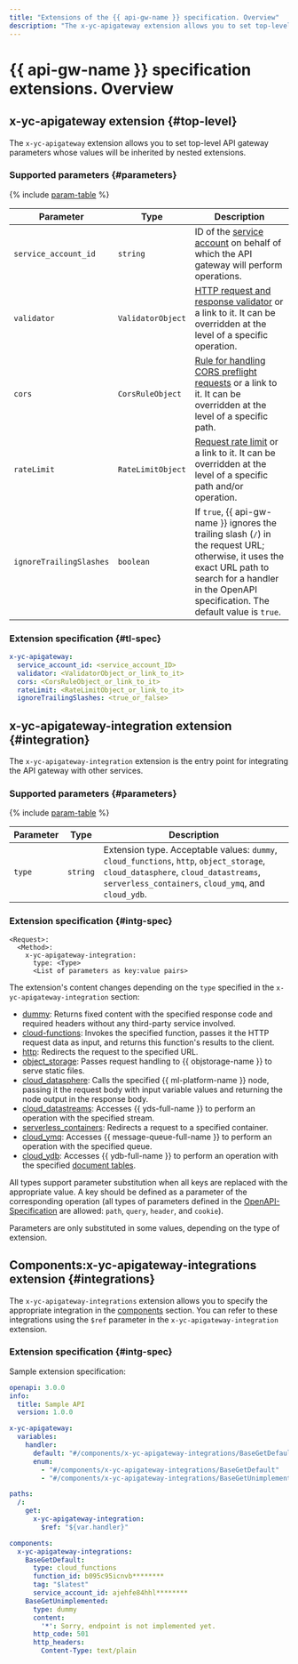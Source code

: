 ```yaml
---
title: "Extensions of the {{ api-gw-name }} specification. Overview"
description: "The x-yc-apigateway extension allows you to set top-level API gateway parameters whose values will be inherited by nested extensions. The x-yc-apigateway-integration extension is the entry point for integrating the API gateway with other services."
---
```


# {{ api-gw-name }} specification extensions. Overview

## x-yc-apigateway extension {#top-level}

The `x-yc-apigateway` extension allows you to set top-level API gateway parameters whose values will be inherited by nested extensions.

### Supported parameters {#parameters}

{% include [param-table](../../../_includes/api-gateway/parameters-table.md) %}

| Parameter | Type | Description |
----------------------|-------------------|---------------------------------------------------------------------------------------------------------------------------------------------------
| `service_account_id` | `string` | ID of the [service account](../../../iam/concepts/users/service-accounts.md) on behalf of which the API gateway will perform operations. |
| `validator` | `ValidatorObject` | [HTTP request and response validator](validator.md#validator_object) or a link to it. It can be overridden at the level of a specific operation. |
| `cors` | `CorsRuleObject` | [Rule for handling CORS preflight requests](cors.md#corsrule_object) or a link to it. It can be overridden at the level of a specific path. |
| `rateLimit` | `RateLimitObject` | [Request rate limit](rate-limit.md#rate_limit_object) or a link to it. It can be overridden at the level of a specific path and/or operation. |
| `ignoreTrailingSlashes` | `boolean` | If `true`, {{ api-gw-name }} ignores the trailing slash (`/`) in the request URL; otherwise, it uses the exact URL path to search for a handler in the OpenAPI specification. The default value is `true`. |

### Extension specification {#tl-spec}

```yaml
x-yc-apigateway:
  service_account_id: <service_account_ID>
  validator: <ValidatorObject_or_link_to_it>
  cors: <CorsRuleObject_or_link_to_it>
  rateLimit: <RateLimitObject_or_link_to_it>
  ignoreTrailingSlashes: <true_or_false>
```

## x-yc-apigateway-integration extension {#integration}

The `x-yc-apigateway-integration` extension is the entry point for integrating the API gateway with other services.

### Supported parameters {#parameters}

{% include [param-table](../../../_includes/api-gateway/parameters-table.md) %}

| Parameter | Type | Description |
----|----|----
| `type` | `string` | Extension type. Acceptable values: `dummy`, `cloud_functions`, `http`, `object_storage`, `cloud_datasphere`, `cloud_datastreams`, `serverless_containers`, `cloud_ymq`, and `cloud_ydb`. |

### Extension specification {#intg-spec}

```
<Request>:
  <Method>:
    x-yc-apigateway-integration:
      type: <Type>
      <List of parameters as key:value pairs>
```

The extension's content changes depending on the `type` specified in the `x-yc-apigateway-integration` section:
* [dummy](dummy.md): Returns fixed content with the specified response code and required headers without any third-party service involved.
* [cloud-functions](cloud-functions.md): Invokes the specified function, passes it the HTTP request data as input, and returns this function's results to the client.
* [http](http.md): Redirects the request to the specified URL.
* [object_storage](object-storage.md): Passes request handling to {{ objstorage-name }} to serve static files.
* [cloud_datasphere](datasphere.md): Calls the specified {{ ml-platform-name }} node, passing it the request body with input variable values and returning the node output in the response body.
* [cloud_datastreams](datastreams.md): Accesses {{ yds-full-name }} to perform an operation with the specified stream.
* [serverless_containers](containers.md): Redirects a request to a specified container.
* [cloud_ymq](ymq.md): Accesses {{ message-queue-full-name }} to perform an operation with the specified queue.
* [cloud_ydb](ydb.md): Accesses {{ ydb-full-name }} to perform an operation with the specified [document tables](../../../ydb/concepts/dynamodb-tables.md).

All types support parameter substitution when all keys are replaced with the appropriate value. A key should be defined as a parameter of the corresponding operation (all types of parameters defined in the [OpenAPI-Specification](https://github.com/OAI/OpenAPI-Specification) are allowed: `path`, `query`, `header`, and `cookie`).


Parameters are only substituted in some values, depending on the type of extension.

## Components:x-yc-apigateway-integrations extension {#integrations}

The `x-yc-apigateway-integrations` extension allows you to specify the appropriate integration in the [components](https://github.com/OAI/OpenAPI-Specification/blob/main/versions/3.1.0.md#components-object) section. You can refer to these integrations using the `$ref` parameter in the `x-yc-apigateway-integration` extension.

### Extension specification {#intg-spec}

Sample extension specification:
```yaml
openapi: 3.0.0
info:
  title: Sample API
  version: 1.0.0

x-yc-apigateway:
  variables:
    handler:
      default: "#/components/x-yc-apigateway-integrations/BaseGetDefault"
      enum:
        - "#/components/x-yc-apigateway-integrations/BaseGetDefault"
        - "#/components/x-yc-apigateway-integrations/BaseGetUnimplemented"

paths:
  /:
    get:
      x-yc-apigateway-integration:
        $ref: "${var.handler}"

components:
  x-yc-apigateway-integrations:
    BaseGetDefault:
      type: cloud_functions
      function_id: b095c95icnvb********
      tag: "$latest"
      service_account_id: ajehfe84hhl********
    BaseGetUnimplemented:
      type: dummy
      content:
        '*': Sorry, endpoint is not implemented yet.
      http_code: 501
      http_headers:
        Content-Type: text/plain
```
